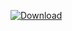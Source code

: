 [ ![Download](https://api.bintray.com/packages/vuo/conan/openssl%3Avuo/images/download.svg) ](https://bintray.com/vuo/conan/openssl%3Avuo/_latestVersion)
